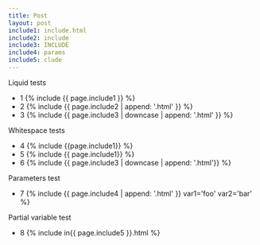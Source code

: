 ```yaml
---
title: Post
layout: post
include1: include.html
include2: include
include3: INCLUDE
include4: params
include5: clude
---
```


Liquid tests
- 1 {% include {{ page.include1 }} %}
- 2 {% include {{ page.include2 | append: '.html' }} %}
- 3 {% include {{ page.include3 | downcase | append: '.html' }} %}

Whitespace tests
- 4 {% include {{page.include1}} %}
- 5 {% include {{   page.include1}} %}
- 6 {% include {{  page.include3   | downcase |   append:  '.html'}} %}

Parameters test
- 7 {% include {{ page.include4 | append: '.html' }} var1='foo' var2='bar' %}

Partial variable test
- 8 {% include in{{ page.include5 }}.html %}

